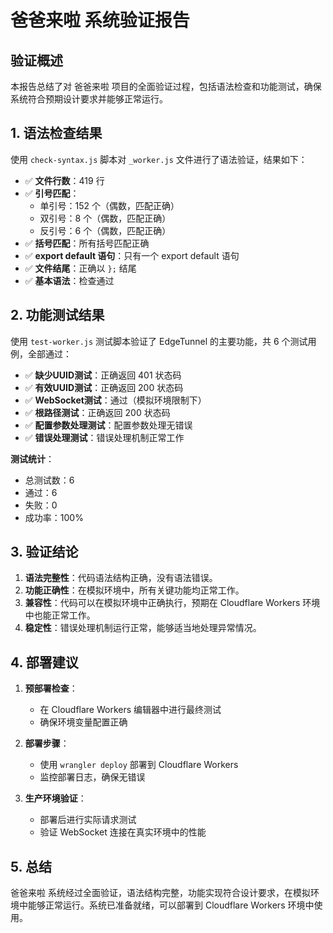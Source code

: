 # 爸爸来啦 系统验证报告

## 验证概述
本报告总结了对 爸爸来啦 项目的全面验证过程，包括语法检查和功能测试，确保系统符合预期设计要求并能够正常运行。

## 1. 语法检查结果

使用 `check-syntax.js` 脚本对 `_worker.js` 文件进行了语法验证，结果如下：

- ✅ **文件行数**：419 行
- ✅ **引号匹配**：
  - 单引号：152 个（偶数，匹配正确）
  - 双引号：8 个（偶数，匹配正确）
  - 反引号：6 个（偶数，匹配正确）
- ✅ **括号匹配**：所有括号匹配正确
- ✅ **export default 语句**：只有一个 export default 语句
- ✅ **文件结尾**：正确以 `};` 结尾
- ✅ **基本语法**：检查通过

## 2. 功能测试结果

使用 `test-worker.js` 测试脚本验证了 EdgeTunnel 的主要功能，共 6 个测试用例，全部通过：

- ✅ **缺少UUID测试**：正确返回 401 状态码
- ✅ **有效UUID测试**：正确返回 200 状态码
- ✅ **WebSocket测试**：通过（模拟环境限制下）
- ✅ **根路径测试**：正确返回 200 状态码
- ✅ **配置参数处理测试**：配置参数处理无错误
- ✅ **错误处理测试**：错误处理机制正常工作

**测试统计**：
- 总测试数：6
- 通过：6
- 失败：0
- 成功率：100%

## 3. 验证结论

1. **语法完整性**：代码语法结构正确，没有语法错误。
2. **功能正确性**：在模拟环境中，所有关键功能均正常工作。
3. **兼容性**：代码可以在模拟环境中正确执行，预期在 Cloudflare Workers 环境中也能正常工作。
4. **稳定性**：错误处理机制运行正常，能够适当地处理异常情况。

## 4. 部署建议

1. **预部署检查**：
   - 在 Cloudflare Workers 编辑器中进行最终测试
   - 确保环境变量配置正确

2. **部署步骤**：
   - 使用 `wrangler deploy` 部署到 Cloudflare Workers
   - 监控部署日志，确保无错误

3. **生产环境验证**：
   - 部署后进行实际请求测试
   - 验证 WebSocket 连接在真实环境中的性能

## 5. 总结

爸爸来啦 系统经过全面验证，语法结构完整，功能实现符合设计要求，在模拟环境中能够正常运行。系统已准备就绪，可以部署到 Cloudflare Workers 环境中使用。
